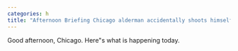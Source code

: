 ```yaml
---
categories: h
title: "Afternoon Briefing Chicago alderman accidentally shoots himself in the wrist "
---
```

Good afternoon, Chicago. Here"s what is happening today.